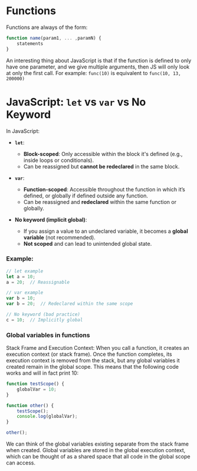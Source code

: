 # Functions

Functions are always of the form:

```javascript
function name(param1, ... ,paramN) {
    statements
} 
```

An interesting thing about JavaScript is that if the function is defined to only have one parameter,
and we give multiple arguments, then JS will only look at only the first call.
For example: `func(10)` is equivalent to `func(10, 13, 200000)`

# JavaScript: `let` vs `var` vs No Keyword

In JavaScript:

- **`let`**:
    - **Block-scoped**: Only accessible within the block it's defined (e.g., inside loops or conditionals).
    - Can be reassigned but **cannot be redeclared** in the same block.

- **`var`**:
    - **Function-scoped**: Accessible throughout the function in which it’s defined, or globally if defined outside any function.
    - Can be reassigned and **redeclared** within the same function or globally.

- **No keyword (implicit global)**:
    - If you assign a value to an undeclared variable, it becomes a **global variable** (not recommended).
    - **Not scoped** and can lead to unintended global state.

### Example:

```javascript
// let example
let a = 10;
a = 20;  // Reassignable

// var example
var b = 10;
var b = 20;  // Redeclared within the same scope

// No keyword (bad practice)
c = 10;  // Implicitly global
```

### Global variables in functions

Stack Frame and Execution Context: When you call a function, it creates an execution context (or stack frame). Once the function completes, its execution context is removed from the stack, but any global variables it created remain in the global scope.
This means that the following code works and will in fact print 10:

```javascript
function testScope() {
    globalVar = 10;
}

function other() {
    testScope();
    console.log(globalVar);
}

other();
```

We can think of the global variables existing separate from the stack frame when created. Global variables are stored in the global execution context, which can be thought of as a shared space that all code in the global scope can access.